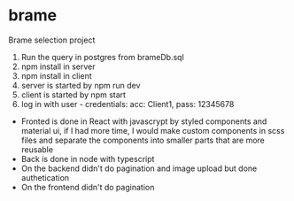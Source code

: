 # brame
Brame selection project

1. Run the query in postgres from brameDb.sql
2. npm install in server
3. npm install in client 
4. server is started by npm run dev
5. client is started by npm start
6. log in with user - credentials: acc: Client1, pass: 12345678

- Fronted is done in React with javascrypt by styled components and material ui, if I had more time, I would make custom components in scss files and separate the components into smaller parts that are more reusable
- Back is done in node with typescript
- On the backend didn't do pagination and image upload but done authetication
- On the frontend didn't do pagination